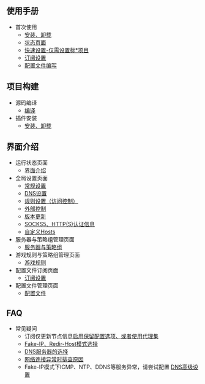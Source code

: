 ## 使用手册
* 首次使用
    * [安装、卸载](https://github.com/vernesong/OpenClash/wiki/安装)
    * [状态页面](https://github.com/vernesong/OpenClash/wiki/运行状态)
    * [快速设置-仅需设置标*项目](https://github.com/vernesong/OpenClash/wiki/常规设置)
    * [订阅设置](https://github.com/vernesong/OpenClash/wiki/订阅设置)
    * [配置文件编写](https://github.com/vernesong/OpenClash/wiki/配置文件)

## 项目构建

* 源码编译
    * [编译](https://github.com/vernesong/OpenClash/wiki/编译)
* 插件安装
    * [安装、卸载](https://github.com/vernesong/OpenClash/wiki/安装)


## 界面介绍

* 运行状态页面
    * [界面介绍](https://github.com/vernesong/OpenClash/wiki/运行状态)
* 全局设置页面
    * [常规设置](https://github.com/vernesong/OpenClash/wiki/常规设置)
    * [DNS设置](https://github.com/vernesong/OpenClash/wiki/DNS设置)
    * [规则设置（访问控制）](https://github.com/vernesong/OpenClash/wiki/规则设置（访问控制）)
    * [外部控制](https://github.com/vernesong/OpenClash/wiki/外部控制)
    * [版本更新](https://github.com/vernesong/OpenClash/wiki/版本更新)
    * [SOCKS5、HTTP(S)认证信息](https://github.com/vernesong/OpenClash/wiki/SOCKS5、HTTP(S)认证信息)
    * [自定义Hosts](https://github.com/vernesong/OpenClash/wiki/自定义Hosts)
* 服务器与策略组管理页面
    * [服务器与策略组](https://github.com/vernesong/OpenClash/wiki/%E6%9C%8D%E5%8A%A1%E5%99%A8%E5%92%8C%E7%AD%96%E7%95%A5%E7%BB%84%E7%AE%A1%E7%90%86)
* 游戏规则与策略组管理页面
    * [游戏规则](https://github.com/vernesong/OpenClash/wiki/%E6%B8%B8%E6%88%8F%E8%A7%84%E5%88%99%E4%B8%8E%E7%AD%96%E7%95%A5%E7%BB%84%E7%AE%A1%E7%90%86)
* 配置文件订阅页面
    * [订阅设置](https://github.com/vernesong/OpenClash/wiki/订阅设置)
* 配置文件管理页面
    * [配置文件](https://github.com/vernesong/OpenClash/wiki/配置文件)


## FAQ
* 常见疑问
    * 订阅仅更新节点信息[启用保留配置选项、或者使用代理集](https://github.com/vernesong/OpenClash/wiki/%E6%9C%8D%E5%8A%A1%E5%99%A8%E5%92%8C%E7%AD%96%E7%95%A5%E7%BB%84%E7%AE%A1%E7%90%86)
    * [Fake-IP、Redir-Host模式选择](https://github.com/vernesong/OpenClash/wiki/常规设置)
    * [DNS服务器的选择](https://github.com/vernesong/OpenClash/wiki/DNS设置)
    * [网络连接异常时排查原因](https://github.com/vernesong/OpenClash/wiki/网络连接异常时排查原因)
    * Fake-IP模式下ICMP、NTP、DDNS等服务异常，请尝试配置 [DNS高级设置](https://github.com/vernesong/OpenClash/wiki/DNS设置)

